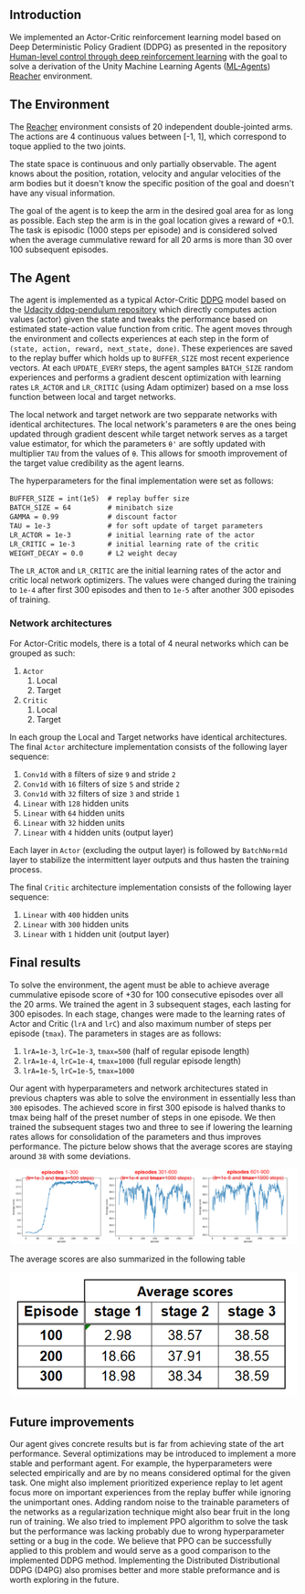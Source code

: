 ## Introduction
We implemented an Actor-Critic reinforcement learning model based on Deep Deterministic Policy Gradient (DDPG) 
as presented in the repository [Human-level control through deep reinforcement learning](https://web.stanford.edu/class/psych209/Readings/MnihEtAlHassibis15NatureControlDeepRL.pdf) 
with the goal to solve a derivation of the Unity Machine Learning Agents 
([ML-Agents](https://github.com/Unity-Technologies/ml-agents)) [Reacher](https://github.com/Unity-Technologies/ml-agents/blob/master/docs/Learning-Environment-Examples.md#reacher) environment.

## The Environment
The [Reacher](https://github.com/Unity-Technologies/ml-agents/blob/master/docs/Learning-Environment-Examples.md#reacher) 
environment consists of 20 independent double-jointed arms.
The actions are 4 continuous values between [-1, 1], which correspond to toque applied to the two joints.

The state space is continuous and only partially observable. The agent knows about the position, rotation, velocity
and angular velocities of the arm bodies but it doesn't know the specific position of the goal and doesn't have any visual information.

The goal of the agent is to keep the arm in the desired goal area for as long as possible. 
Each step the arm is in the goal location gives a reward of +0.1. The task is episodic (1000 steps per episode) and is considered solved when the
average cummulative reward for all 20 arms is more than 30 over 100 subsequent episodes.

## The Agent
The agent is implemented as a typical Actor-Critic [DDPG](https://arxiv.org/abs/1509.02971) model based on the [Udacity ddpg-pendulum repository](https://github.com/udacity/deep-reinforcement-learning/tree/master/ddpg-pendulum)
which directly computes action values (actor) given the state and tweaks the performance based on estimated state-action value function from critic.
The agent moves through the environment and collects experiences at each step in the form of `(state, action, reward, next_state, done)`.
These experiences are saved to the replay buffer which holds up to `BUFFER_SIZE` most recent experience vectors.
At each `UPDATE_EVERY` steps, the agent samples `BATCH_SIZE` random experiences and performs a gradient descent optimization
with learning rates `LR_ACTOR` and `LR_CRITIC` (using Adam optimizer) based on a mse loss function between local and target networks.

The local network and target network are two sepparate networks with identical architectures. The local network's parameters
 `θ` are the ones being updated through gradient descent while target network serves as a target value estimator, for which
 the parameters `θ'` are softly updated with multiplier `TAU` from the values of `θ`. This allows for smooth improvement of 
 the target value credibility as the agent learns.

The hyperparameters for the final implementation were set as follows:
 ```
BUFFER_SIZE = int(1e5)  # replay buffer size
BATCH_SIZE = 64         # minibatch size
GAMMA = 0.99            # discount factor
TAU = 1e-3              # for soft update of target parameters
LR_ACTOR = 1e-3         # initial learning rate of the actor
LR_CRITIC = 1e-3        # initial learning rate of the critic
WEIGHT_DECAY = 0.0      # L2 weight decay
```

The `LR_ACTOR` and `LR_CRITIC` are the initial learning rates of the actor and critic local network optimizers.
The values were changed during the training to `1e-4` after first 300 episodes and then to `1e-5`
after another 300 episodes of training.

### Network architectures
For Actor-Critic models, there is a total of 4 neural networks which can be grouped as such:
  1. `Actor`
     1. Local
     2. Target
  2. `Critic`
     1. Local
     2. Target
  
In each group the Local and Target networks have identical architectures. 
The final `Actor` architecture implementation consists of the following layer sequence:
  1. `Conv1d` with `8` filters of size `9` and stride `2`
  2. `Conv1d` with `16` filters of size `5` and stride `2`
  3. `Conv1d` with `32` filters of size `3` and stride `1`
  4. `Linear` with `128` hidden units
  5. `Linear` with `64` hidden units
  6. `Linear` with `32` hidden units
  7. `Linear` with `4` hidden units (output layer)
  
Each layer in `Actor` (excluding the output layer) is followed by `BatchNorm1d` layer to stabilize the intermittent layer outputs
and thus hasten the training process.
  
The final `Critic` architecture implementation consists of the following layer sequence:
 1. `Linear` with `400` hidden units
 2. `Linear` with `300` hidden units
 3. `Linear` with `1` hidden unit (output layer)

## Final results
To solve the environment, the agent must be able to achieve average cummulative episode score of +30 for 100 consecutive episodes
over all the 20 arms.
We trained the agent in 3 subsequent stages, each lasting for 300 episodes. In each stage, changes were
made to the learning rates of Actor and Critic (`lrA` and `lrC`) and also maximum number of steps per episode (`tmax`).
The parameters in stages are as follows:
  1. `lrA=1e-3`, `lrC=1e-3`, `tmax=500` (half of regular episode length)
  2. `lrA=1e-4`, `lrC=1e-4`, `tmax=1000` (full regular episode length)
  3. `lrA=1e-5`, `lrC=1e-5`, `tmax=1000`
  
Our agent with hyperparameters and network architectures stated in previous chapters was able to solve the environment
in essentially less than `300` episodes. The achieved score in first 300 episode is halved thanks to tmax being half of the preset number of
steps in one episode. We then trained the subsequent stages two and three to see if lowering the learning rates
allows for consolidation of the parameters and thus improves performance. The picture below shows that the average scores
are staying around `38` with some deviations.

![Agent scores](images/collective-900eps-text.png)

The average scores are also summarized in the following table


![Agent scores table](images/average-scores.png)

## Future improvements
Our agent gives concrete results but is far from achieving state of the art performance.
Several optimizations may be introduced to implement a more stable and performant agent.
For example, the hyperparameters were selected empirically and are by no means considered
optimal for the given task. One might also implement prioritized experience replay to let agent
focus more on important experiences from the replay buffer while ignoring the unimportant ones.
Adding random noise to the trainable parameters of the networks as a regularization technique 
might also bear fruit in the long run of training. We also tried to implement PPO algorithm
to solve the task but the performance was lacking probably due to wrong hyperparameter setting
or a bug in the code. We believe that PPO can be successfully applied to this problem and would
serve as a good comparison to the implemented DDPG method. 
Implementing the Distributed Distributional DDPG (D4PG) also promises better and more stable preformance and
is worth exploring in the future.